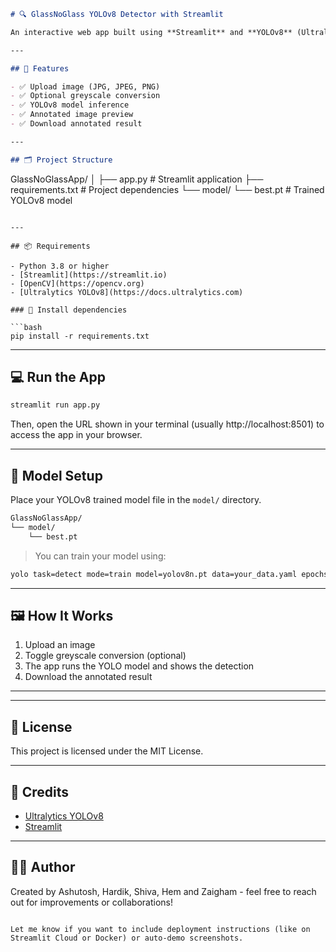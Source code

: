 
```markdown
# 🔍 GlassNoGlass YOLOv8 Detector with Streamlit

An interactive web app built using **Streamlit** and **YOLOv8** (Ultralytics) for detecting the presence or absence of glass in images. Upload an image, optionally convert it to greyscale, run inference, view results, and download the annotated output.

---

## 🚀 Features

- ✅ Upload image (JPG, JPEG, PNG)
- ✅ Optional greyscale conversion
- ✅ YOLOv8 model inference
- ✅ Annotated image preview
- ✅ Download annotated result

---

## 🗂️ Project Structure

```
GlassNoGlassApp/
│
├── app.py                 # Streamlit application
├── requirements.txt       # Project dependencies
└── model/
    └── best.pt            # Trained YOLOv8 model
```

---

## 📦 Requirements

- Python 3.8 or higher
- [Streamlit](https://streamlit.io)
- [OpenCV](https://opencv.org)
- [Ultralytics YOLOv8](https://docs.ultralytics.com)

### 🔧 Install dependencies

```bash
pip install -r requirements.txt
```

---

## 💻 Run the App

```bash
streamlit run app.py
```

Then, open the URL shown in your terminal (usually http://localhost:8501) to access the app in your browser.

---

## 🧠 Model Setup

Place your YOLOv8 trained model file in the `model/` directory.

```bash
GlassNoGlassApp/
└── model/
    └── best.pt
```

> You can train your model using:
```bash
yolo task=detect mode=train model=yolov8n.pt data=your_data.yaml epochs=50 imgsz=640
```

---

## 🖼️ How It Works

1. Upload an image
2. Toggle greyscale conversion (optional)
3. The app runs the YOLO model and shows the detection
4. Download the annotated result

---
<!-- 
## 🧾 Example

| Input | Output |
|-------|--------|
| Upload: ![](https://via.placeholder.com/100x100?text=Input) | Annotated: ![](https://via.placeholder.com/100x100?text=Detected) | -->

---

## 📃 License

This project is licensed under the MIT License.

---

## 🙌 Credits

- [Ultralytics YOLOv8](https://github.com/ultralytics/ultralytics)
- [Streamlit](https://streamlit.io)

---

## 👨‍💻 Author

Created by Ashutosh, Hardik, Shiva, Hem and Zaigham - feel free to reach out for improvements or collaborations!
```

Let me know if you want to include deployment instructions (like on Streamlit Cloud or Docker) or auto-demo screenshots.
